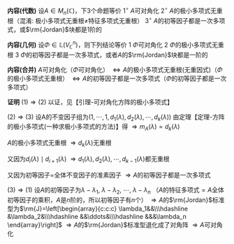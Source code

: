 **内容(代数)**
设$A\in M_n(\mathbb{C})$，下3个命题等价
$1^\circ\ A$可对角化
$2^\circ\ A$的极小多项式无重根（混淆: 极小多项式无重根$\neq$特征多项式无重根）
$3^\circ\ A$的初等因子都是一次多项式，或$\rm{Jordan}$块都是1阶的

**内容(几何)**
设$\Phi\in\mathbb{L}(V_{\mathbb{C}}^n)$，则下列结论等价
1 $\Phi$可对角化
2 $\Phi$的极小多项式无重根
3 $\Phi$的初等因子都是一次多项式，或者$A$的$\rm{Jordan}$块都是一阶的

**内容(合并)**
$A$可对角化（$\Phi$可对角化）
$\Leftrightarrow A$的极小多项式无重根(无重因式)（$\Phi$的极小多项式无重根）
$\Leftrightarrow A$的初等因子都是一次多项式（$\Phi$的初等因子都是一次多项式）

**证明**
$(1)\Rightarrow(2)$
以证，见【引理-可对角化方阵的极小多项式】

$(2)\Rightarrow(3)$
设A的不变因子组为$(1,\cdots,1,d_1(\lambda),d_2(\lambda),\cdots,d_k(\lambda))$
由定理【定理-方阵的极小多项式(一种求极小多项式的方法)】得
$\Rightarrow m_A(\lambda)=d_k(\lambda)$

$A$的极小多项式无重根
$\Rightarrow d_k(\lambda)$无重根

又因为$d_i(\lambda)\mid d_{i+1}(\lambda)$
$\Rightarrow d_1(\lambda),d_2(\lambda),\cdots,d_{k-1}(\lambda)$都无重根

又因为初等因子$=$全体不变因子的准素因子
$\Rightarrow A$的初等因子都是一次多项式

$(3)\Rightarrow(1)$
设$A$的初等因子为$\lambda-\lambda_1,\ \lambda-\lambda_2,\ \cdots,\ \lambda-\lambda_n$
（$A$的特征多项式$=A$全体初等因子的乘积，$A$是$n$阶的，所以初等因子有$n$个）
$\Rightarrow A$的$\rm{Jordan}$标准型为$\rm{J}=\left[\begin{array}{c:c:c}
\lambda_1&&\\\hdashline
&\lambda_2&\\\hdashline
&&\ddots&\\\hdashline
&&&\lambda_n
\end{array}\right]$
$\Rightarrow A$的$\rm{Jordan}$标准型退化成了对角阵
$\Rightarrow A$可对角化
